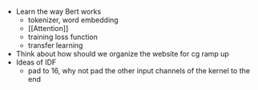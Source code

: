 - Learn the way Bert works
	 - tokenizer, word embedding
	 - [[Attention]]
	 - training loss function
	 - transfer learning
- Think about how should we organize the website for cg ramp up
- Ideas of IDF
	 - pad to 16, why not pad the other input channels of the kernel to the end